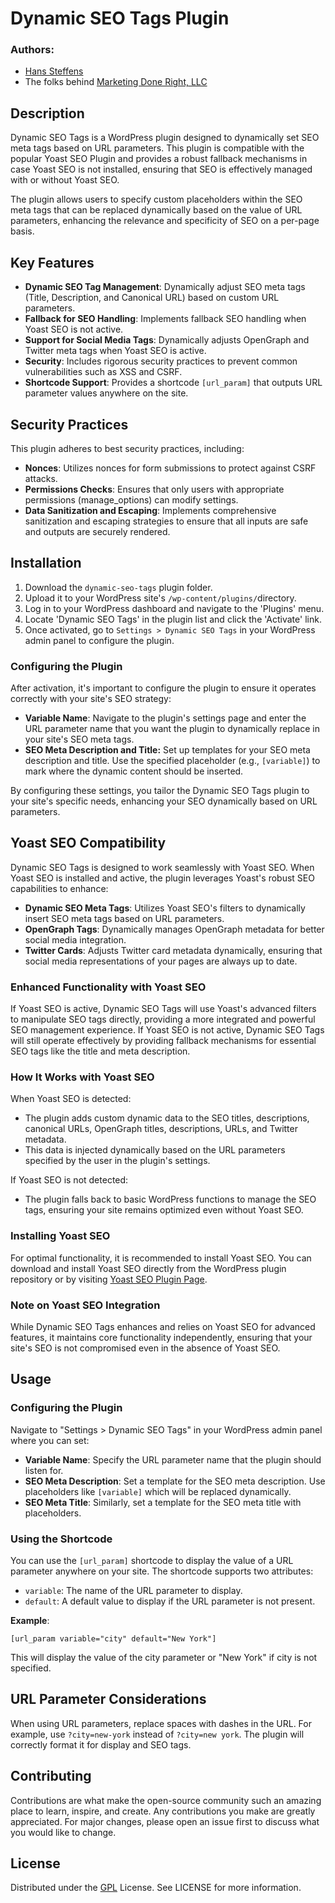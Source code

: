 # Dynamic SEO Tags Plugin

### Authors: 
- [Hans Steffens](https://hanscode.io/)
- The folks behind [Marketing Done Right, LLC](https://marketingdr.co/)

## Description
Dynamic SEO Tags is a WordPress plugin designed to dynamically set SEO meta tags based on URL parameters. This plugin is compatible with the popular Yoast SEO Plugin and provides a robust fallback mechanisms in case Yoast SEO is not installed, ensuring that SEO is effectively managed with or without Yoast SEO.

The plugin allows users to specify custom placeholders within the SEO meta tags that can be replaced dynamically based on the value of URL parameters, enhancing the relevance and specificity of SEO on a per-page basis.

## Key Features
- **Dynamic SEO Tag Management**: Dynamically adjust SEO meta tags (Title, Description, and Canonical URL) based on custom URL parameters.
- **Fallback for SEO Handling**: Implements fallback SEO handling when Yoast SEO is not active.
- **Support for Social Media Tags**: Dynamically adjusts OpenGraph and Twitter meta tags when Yoast SEO is active.
- **Security**: Includes rigorous security practices to prevent common vulnerabilities such as XSS and CSRF.
- **Shortcode Support**: Provides a shortcode `[url_param]` that outputs URL parameter values anywhere on the site.

## Security Practices
This plugin adheres to best security practices, including:
- **Nonces**: Utilizes nonces for form submissions to protect against CSRF attacks.
- **Permissions Checks**: Ensures that only users with appropriate permissions (manage_options) can modify settings.
- **Data Sanitization and Escaping**: Implements comprehensive sanitization and escaping strategies to ensure that all inputs are safe and outputs are securely rendered.

## Installation
1. Download the `dynamic-seo-tags` plugin folder.
2. Upload it to your WordPress site's `/wp-content/plugins/`directory.
3. Log in to your WordPress dashboard and navigate to the 'Plugins' menu.
4. Locate 'Dynamic SEO Tags' in the plugin list and click the 'Activate' link.
5. Once activated, go to `Settings > Dynamic SEO Tags` in your WordPress admin panel to configure the plugin.

### Configuring the Plugin
After activation, it's important to configure the plugin to ensure it operates correctly with your site's SEO strategy:

- **Variable Name**: Navigate to the plugin's settings page and enter the URL parameter name that you want the plugin to dynamically replace in your site's SEO meta tags.
- **SEO Meta Description and Title:** Set up templates for your SEO meta description and title. Use the specified placeholder (e.g., `[variable]`) to mark where the dynamic content should be inserted.

By configuring these settings, you tailor the Dynamic SEO Tags plugin to your site's specific needs, enhancing your SEO dynamically based on URL parameters.

## Yoast SEO Compatibility
Dynamic SEO Tags is designed to work seamlessly with Yoast SEO. When Yoast SEO is installed and active, the plugin leverages Yoast's robust SEO capabilities to enhance:

- **Dynamic SEO Meta Tags**: Utilizes Yoast SEO's filters to dynamically insert SEO meta tags based on URL parameters.
- **OpenGraph Tags**: Dynamically manages OpenGraph metadata for better social media integration.
- **Twitter Cards**: Adjusts Twitter card metadata dynamically, ensuring that social media representations of your pages are always up to date.

### Enhanced Functionality with Yoast SEO
If Yoast SEO is active, Dynamic SEO Tags will use Yoast's advanced filters to manipulate SEO tags directly, providing a more integrated and powerful SEO management experience. If Yoast SEO is not active, Dynamic SEO Tags will still operate effectively by providing fallback mechanisms for essential SEO tags like the title and meta description.

### How It Works with Yoast SEO
When Yoast SEO is detected:
- The plugin adds custom dynamic data to the SEO titles, descriptions, canonical URLs, OpenGraph titles, descriptions, URLs, and Twitter metadata.
- This data is injected dynamically based on the URL parameters specified by the user in the plugin's settings.

If Yoast SEO is not detected:
- The plugin falls back to basic WordPress functions to manage the SEO tags, ensuring your site remains optimized even without Yoast SEO.

### Installing Yoast SEO
For optimal functionality, it is recommended to install Yoast SEO. You can download and install Yoast SEO directly from the WordPress plugin repository or by visiting [Yoast SEO Plugin Page](https://yoast.com/wordpress/plugins/seo/).

### Note on Yoast SEO Integration
While Dynamic SEO Tags enhances and relies on Yoast SEO for advanced features, it maintains core functionality independently, ensuring that your site's SEO is not compromised even in the absence of Yoast SEO.

## Usage
### Configuring the Plugin
Navigate to "Settings > Dynamic SEO Tags" in your WordPress admin panel where you can set:
- **Variable Name**: Specify the URL parameter name that the plugin should listen for.
- **SEO Meta Description**: Set a template for the SEO meta description. Use placeholders like `[variable]` which will be replaced dynamically.
- **SEO Meta Title**: Similarly, set a template for the SEO meta title with placeholders.

### Using the Shortcode
You can use the `[url_param]` shortcode to display the value of a URL parameter anywhere on your site. The shortcode supports two attributes:
- `variable`: The name of the URL parameter to display.
- `default`: A default value to display if the URL parameter is not present.

**Example**:

```plaintext
[url_param variable="city" default="New York"]
```

This will display the value of the city parameter or "New York" if city is not specified.

## URL Parameter Considerations

When using URL parameters, replace spaces with dashes in the URL. For example, use `?city=new-york` instead of `?city=new york`. The plugin will correctly format it for display and SEO tags.

## Contributing
Contributions are what make the open-source community such an amazing place to learn, inspire, and create. Any contributions you make are greatly appreciated. For major changes, please open an issue first to discuss what you would like to change.

## License
Distributed under the [GPL](https://www.gnu.org/licenses/gpl-3.0.html) License. See LICENSE for more information.



